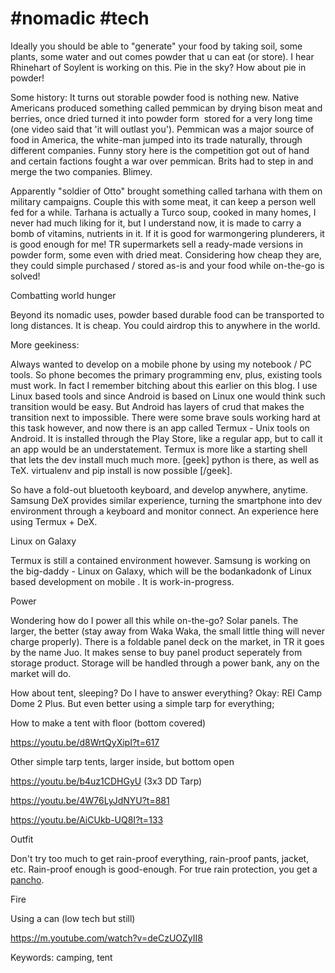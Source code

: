 # #nomadic #tech

Ideally you should be able to "generate" your food by taking soil,
some plants, some water and out comes powder that u can eat (or
store). I hear Rhinehart of Soylent is working on this. Pie in the
sky? How about pie in powder!

Some history: It turns out storable powder food is nothing new. Native
Americans produced something called pemmican by drying bison meat and
berries, once dried turned it into powder form  stored for a very long
time (one video said that 'it will outlast you'). Pemmican was a major
source of food in America, the white-man jumped into its trade
naturally, through different companies. Funny story here is the
competition got out of hand and certain factions fought a war over
pemmican. Brits had to step in and merge the two companies. Blimey.

Apparently "soldier of Otto" brought something called tarhana with
them on military campaigns. Couple this with some meat, it can keep a
person well fed for a while. Tarhana is actually a Turco soup, cooked
in many homes, I never had much liking for it, but I understand now,
it is made to carry a bomb of vitamins, nutrients in it. If it is good
for warmongering plunderers, it is good enough for me! TR supermarkets
sell a ready-made versions in powder form, some even with dried
meat. Considering how cheap they are, they could simple purchased /
stored as-is and your food while on-the-go is solved!

Combatting world hunger

Beyond its nomadic uses, powder based durable food can be transported
to long distances. It is cheap. You could airdrop this to anywhere in
the world.

More geekiness:

Always wanted to develop on a mobile phone by using my notebook / PC
tools. So phone becomes the primary programming env, plus, existing
tools must work. In fact I remember bitching about this earlier on
this blog. I use Linux based tools and since Android is based on Linux
one would think such transition would be easy. But Android has layers
of crud that makes the transition next to impossible. There were some
brave souls working hard at this task however, and now there is an app
called Termux - Unix tools on Android. It is installed through the
Play Store, like a regular app, but to call it an app would be an
understatement. Termux is more like a starting shell that lets the dev
install much much more. [geek] python is there, as well as
TeX. virtualenv and pip install is now possible [/geek].

So have a fold-out bluetooth keyboard, and develop anywhere,
anytime. Samsung DeX provides similar experience, turning the
smartphone into dev environment through a keyboard and monitor
connect. An experience here using Termux + DeX.

Linux on Galaxy

Termux is still a contained environment however. Samsung is working on
the big-daddy - Linux on Galaxy, which will be the bodankadonk of
Linux based development on mobile . It is work-in-progress. 

Power

Wondering how do I power all this while on-the-go? Solar panels. The
larger, the better (stay away from Waka Waka, the small little thing
will never charge properly). There is a foldable panel deck on the
market, in TR it goes by the name Juo. It makes sense to buy panel
product seperately from storage product. Storage will be handled
through a power bank, any on the market will do.

How about tent, sleeping? Do I have to answer everything? Okay: REI
Camp Dome 2 Plus. But even better using a simple tarp for everything; 

How to make a tent with floor (bottom covered) 

https://youtu.be/d8WrtQyXipI?t=617

Other simple tarp tents, larger inside, but bottom open

https://youtu.be/b4uz1CDHGyU (3x3 DD Tarp)

https://youtu.be/4W76LyJdNYU?t=881

https://youtu.be/AiCUkb-UQ8I?t=133

Outfit

Don't try too much to get rain-proof everything, rain-proof pants,
jacket, etc. Rain-proof enough is good-enough. For true rain
protection, you get a [pancho](https://www.decathlon.com.tr/arpenaz-10l-panco-id_8084715.html).

Fire 

Using a can (low tech but still)

https://m.youtube.com/watch?v=deCzUOZyII8

Keywords: camping, tent

